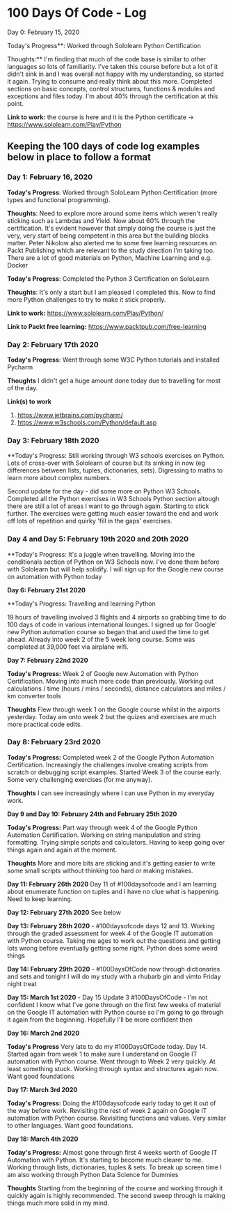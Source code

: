 # 100 Days Of Code - Log

Day 0: February 15, 2020

Today's Progress**: Worked through Sololearn Python Certification

Thoughts:** I'm finding that much of the code base is similar to other languages so lots of familiarity.  I've taken this course before but a lot of it didn't sink in and I was overall not happy with my understanding, so started it again. Trying to consume and really think about this more. Completed sections on basic concepts, control structures, functions & modules and exceptions and files today.  I'm about 40% through the certification at this point.

**Link to work:** the course is here and it is the Python certificate -> https://www.sololearn.com/Play/Python

## Keeping the 100 days of code log examples below in place to follow a format

### Day 1: February 16, 2020

**Today's Progress**: Worked through SoloLearn Python Certification (more types and functional programming). 

**Thoughts**: Need to explore more around some items which weren't really sticking such as Lambdas and Yield.  Now about 60% through the certification. It's evident however that simply doing the course is just the very, very start of being competent in this area but the building blocks matter.  Peter Nikolow also alerted me to some free learning resources on Packt Publishing which are relevant to the study direction I'm taking too. There are a lot of good materials on Python, Machine Learning and e.g. Docker 

**Today's Progress**: Completed the Python 3 Certification on SoloLearn

**Thoughts**: It's only a start but I am pleased I completed this.  Now to find more Python challenges to try to make it stick properly.

**Link to work:**  https://www.sololearn.com/Play/Python/

**Link to Packt free learning:** https://www.packtpub.com/free-learning

### Day 2: February 17th 2020

**Today's Progress**: Went through some W3C Python tutorials and installed Pycharm

**Thoughts** I didn't get a huge amount done today due to travelling for most of the day.

**Link(s) to work**
1. https://www.jetbrains.com/pycharm/
2. https://www.w3schools.com/Python/default.asp

### Day 3: February 18th 2020

**Today's Progress: Still working through W3 schools exercises on Python. Lots of cross-over with Sololearn of course but its sinking in now (eg differences between lists, tuples, dictionaries, sets). Digressing to maths to learn more about complex numbers.  

Second update for the day - did some more on Python W3 Schools. Completed all the Python exercises in W3 Schools Python section altough there are still a lot of areas I want to go through again.  Starting to stick further.  The exercises were getting much easier toward the end and work off lots of repetition and quirky 'fill in the gaps' exercises.

### Day 4 and Day 5: February 19th 2020 and 20th 2020

**Today's Progress: It's a juggle when travelling.  Moving into the conditionals section of Python on W3 Schools now.  I've done them before with Sololearn but will help solidify.  I will sign up for the Google new course on automation with Python today

**Day 6: February 21st 2020**

**Today's Progress: Travelling and learning Python

19 hours of travelling involved 3 flights and 4 airports so grabbing time to do 100 days of code in various international lounges.  I signed up for Google' new Python automation course so began that and used the time to get ahead.  Already into week 2 of the 5 week long course.  Some was completed at 39,000 feet via airplane wifi.

**Day 7: February 22nd 2020**

**Today's Progress:** Week 2 of Google new Automation with Python Certification. Moving into much more code than previously.  Working out calculations / time (hours / mins / seconds), distance calculators and miles / km converter tools

**Thoughts** Flew through week 1 on the Google course whilst in the airports yesterday.  Today am onto week 2 but the quizes and exercises are much more practical code edits.

### Day 8: February 23rd 2020

**Today's Progress:** Completed week 2 of the Google Python Automation Certification.  Increasingly the challenges involve creating scripts from scratch or debugging script examples.  Started Week 3 of the course early.  Some very challenging exercises (for me anyway).

**Thoughts** I can see increasingly where I can use Python in my everyday work.

**Day 9 and Day 10: February 24th and February 25th 2020**

**Today's Progress:** Part way through week 4 of the Google Python Automation Certification.  Working on string manipulation and string formatting.  Trying simple scripts and calculators.  Having to keep going over things again and again at the moment.  

**Thoughts** More and more bits are sticking and it's getting easier to write some small scripts without thinking too hard or making mistakes.

**Day 11: February 26th 2020** Day 11 of #100daysofcode and I am learning about enumerate function on tuples and I have no clue what is happening.  Need to keep learning.

**Day 12: February 27th 2020** See below

**Day 13: February 28th 2020** - #100daysofcode days 12 and 13.  Working through the graded assessment for week 4 of the Google IT automation with Python course.  Taking me ages to work out the questions and getting lots wrong before eventually getting some right.  Python does some weird things

**Day 14: February 29th 2020** - #100DaysOfCode now through dictionaries and sets and tonight I will do my study with a rhubarb gin and vimto Friday night treat

**Day 15: March 1st 2020** - Day 15 Update 3 #100DaysOfCode - I'm not confident I know what I've gone through on the first few weeks of material on the Google IT automation with Python course so I'm going to go through it again from the beginning.  Hopefully I'll be more confident then

**Day 16: March 2nd 2020** 

**Today's Progress** Very late to do my #100DaysOfCode today. Day 14. Started again from week 1 to make sure I understand on Google IT automation with Python course. Went through to Week 2 very quickly. At least something stuck. Working through syntax and structures again now. Want good foundations

**Day 17: March 3rd 2020**

**Today's Progress:** Doing the #100daysofcode early today to get it out of the way before work. Revisiting the rest of week 2 again on Google IT automation with Python course.  Revisiting functions and values. Very similar to other languages.  Want good foundations.

**Day 18: March 4th 2020**

**Today's Progress:** Almost gone through first 4 weeks worth of Google IT Automation with Python. It's starting to become much clearer to me. Working through lists, dictionaries, tuples & sets. To break up screen time I am also working through Python Data Science for Dummies

**Thoughts** Starting from the beginning of the course and working through it quickly again is highly recommended.  The second sweep through is making things much more solid in my mind.









